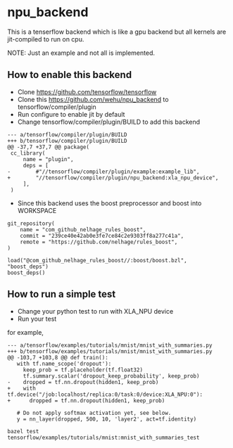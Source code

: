 # npu_backend

This is a tenserflow backend which is like a gpu backend but all kernels are jit-compiled to run on cpu.

NOTE: Just an example and not all is implemented.

## How to enable this backend

* Clone https://github.com/tensorflow/tensorflow
* Clone this https://github.com/wehu/npu_backend to tensorflow/compiler/plugin
* Run configure to enable jit by default
* Change tensorflow/compiler/plugin/BUILD to add this backend
```
--- a/tensorflow/compiler/plugin/BUILD
+++ b/tensorflow/compiler/plugin/BUILD
@@ -37,7 +37,7 @@ package(
 cc_library(
     name = "plugin",
     deps = [
-        #"//tensorflow/compiler/plugin/example:example_lib",
+        "//tensorflow/compiler/plugin/npu_backend:xla_npu_device",
     ],
 )
```
* Since this backend uses the boost preprocessor and boost into WORKSPACE
```
git_repository(
    name = "com_github_nelhage_rules_boost",
    commit = "239ce40e42ab0e3fe7ce84c2e9303ff8a277c41a",
    remote = "https://github.com/nelhage/rules_boost",
)

load("@com_github_nelhage_rules_boost//:boost/boost.bzl", "boost_deps")
boost_deps()

```

## How to run a simple test

* Change your python test to run with XLA_NPU device
* Run your test

for example,
```
--- a/tensorflow/examples/tutorials/mnist/mnist_with_summaries.py
+++ b/tensorflow/examples/tutorials/mnist/mnist_with_summaries.py
@@ -103,7 +103,8 @@ def train():
   with tf.name_scope('dropout'):
     keep_prob = tf.placeholder(tf.float32)
     tf.summary.scalar('dropout_keep_probability', keep_prob)
-    dropped = tf.nn.dropout(hidden1, keep_prob)
+    with tf.device("/job:localhost/replica:0/task:0/device:XLA_NPU:0"):
+      dropped = tf.nn.dropout(hidden1, keep_prob)
 
   # Do not apply softmax activation yet, see below.
   y = nn_layer(dropped, 500, 10, 'layer2', act=tf.identity)
```

`bazel test tensorflow/examples/tutorials/mnist:mnist_with_summaries_test`

